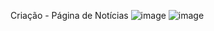 Criação - Página de Notícias
![image](https://github.com/user-attachments/assets/4ed46879-c6bd-4bdd-82ff-adbe4eb89df5)
![image](https://github.com/user-attachments/assets/fae328ba-ee9e-449d-aa39-cc64b80bd872)
